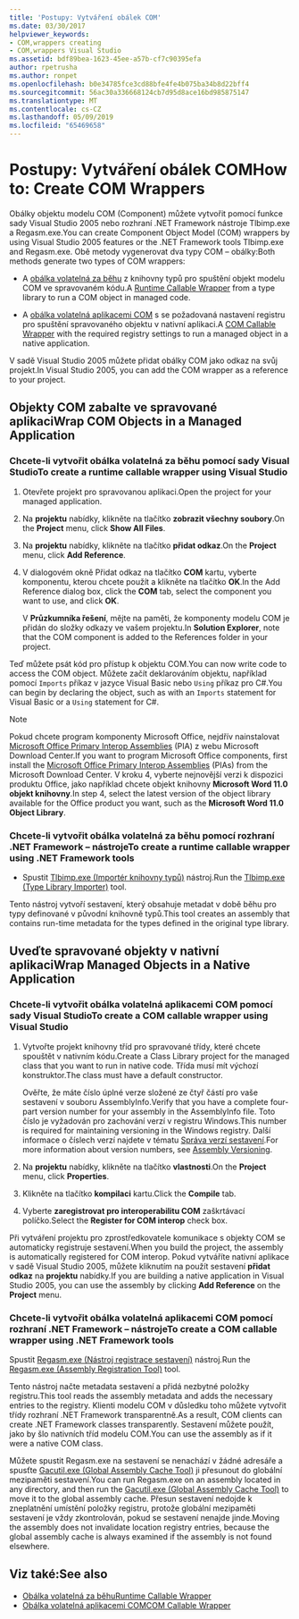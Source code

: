 ```yaml
---
title: 'Postupy: Vytváření obálek COM'
ms.date: 03/30/2017
helpviewer_keywords:
- COM,wrappers creating
- COM,wrappers Visual Studio
ms.assetid: bdf89bea-1623-45ee-a57b-cf7c90395efa
author: rpetrusha
ms.author: ronpet
ms.openlocfilehash: b0e34785fce3cd88bfe4fe4b075ba34b8d22bff4
ms.sourcegitcommit: 56ac30a336668124cb7d95d8ace16bd985875147
ms.translationtype: MT
ms.contentlocale: cs-CZ
ms.lasthandoff: 05/09/2019
ms.locfileid: "65469658"
---
```

# <a name="how-to-create-com-wrappers"></a><span data-ttu-id="45f7b-102">Postupy: Vytváření obálek COM</span><span class="sxs-lookup"><span data-stu-id="45f7b-102">How to: Create COM Wrappers</span></span>

<span data-ttu-id="45f7b-103">Obálky objektu modelu COM (Component) můžete vytvořit pomocí funkce sady Visual Studio 2005 nebo rozhraní .NET Framework nástroje Tlbimp.exe a Regasm.exe.</span><span class="sxs-lookup"><span data-stu-id="45f7b-103">You can create Component Object Model (COM) wrappers by using Visual Studio 2005 features or the .NET Framework tools Tlbimp.exe and Regasm.exe.</span></span> <span data-ttu-id="45f7b-104">Obě metody vygenerovat dva typy COM – obálky:</span><span class="sxs-lookup"><span data-stu-id="45f7b-104">Both methods generate two types of COM wrappers:</span></span>

- <span data-ttu-id="45f7b-105">A [obálka volatelná za běhu](../../../docs/framework/interop/runtime-callable-wrapper.md) z knihovny typů pro spuštění objekt modelu COM ve spravovaném kódu.</span><span class="sxs-lookup"><span data-stu-id="45f7b-105">A [Runtime Callable Wrapper](../../../docs/framework/interop/runtime-callable-wrapper.md) from a type library to run a COM object in managed code.</span></span>

- <span data-ttu-id="45f7b-106">A [obálka volatelná aplikacemi COM](../../../docs/framework/interop/com-callable-wrapper.md) s se požadovaná nastavení registru pro spuštění spravovaného objektu v nativní aplikaci.</span><span class="sxs-lookup"><span data-stu-id="45f7b-106">A [COM Callable Wrapper](../../../docs/framework/interop/com-callable-wrapper.md) with the required registry settings to run a managed object in a native application.</span></span>

<span data-ttu-id="45f7b-107">V sadě Visual Studio 2005 můžete přidat obálky COM jako odkaz na svůj projekt.</span><span class="sxs-lookup"><span data-stu-id="45f7b-107">In Visual Studio 2005, you can add the COM wrapper as a reference to your project.</span></span>

## <a name="wrap-com-objects-in-a-managed-application"></a><span data-ttu-id="45f7b-108">Objekty COM zabalte ve spravované aplikaci</span><span class="sxs-lookup"><span data-stu-id="45f7b-108">Wrap COM Objects in a Managed Application</span></span>

### <a name="to-create-a-runtime-callable-wrapper-using-visual-studio"></a><span data-ttu-id="45f7b-109">Chcete-li vytvořit obálka volatelná za běhu pomocí sady Visual Studio</span><span class="sxs-lookup"><span data-stu-id="45f7b-109">To create a runtime callable wrapper using Visual Studio</span></span>

1. <span data-ttu-id="45f7b-110">Otevřete projekt pro spravovanou aplikaci.</span><span class="sxs-lookup"><span data-stu-id="45f7b-110">Open the project for your managed application.</span></span>

2. <span data-ttu-id="45f7b-111">Na **projektu** nabídky, klikněte na tlačítko **zobrazit všechny soubory**.</span><span class="sxs-lookup"><span data-stu-id="45f7b-111">On the **Project** menu, click **Show All Files**.</span></span>

3. <span data-ttu-id="45f7b-112">Na **projektu** nabídky, klikněte na tlačítko **přidat odkaz**.</span><span class="sxs-lookup"><span data-stu-id="45f7b-112">On the **Project** menu, click **Add Reference**.</span></span>

4. <span data-ttu-id="45f7b-113">V dialogovém okně Přidat odkaz na tlačítko **COM** kartu, vyberte komponentu, kterou chcete použít a klikněte na tlačítko **OK**.</span><span class="sxs-lookup"><span data-stu-id="45f7b-113">In the Add Reference dialog box, click the **COM** tab, select the component you want to use, and click **OK**.</span></span>

     <span data-ttu-id="45f7b-114">V **Průzkumníka řešení**, mějte na paměti, že komponenty modelu COM je přidán do složky odkazy ve vašem projektu.</span><span class="sxs-lookup"><span data-stu-id="45f7b-114">In **Solution Explorer**, note that the COM component is added to the References folder in your project.</span></span>

<span data-ttu-id="45f7b-115">Teď můžete psát kód pro přístup k objektu COM.</span><span class="sxs-lookup"><span data-stu-id="45f7b-115">You can now write code to access the COM object.</span></span> <span data-ttu-id="45f7b-116">Můžete začít deklarováním objektu, například pomocí `Imports` příkaz v jazyce Visual Basic nebo `Using` příkaz pro C#.</span><span class="sxs-lookup"><span data-stu-id="45f7b-116">You can begin by declaring the object, such as with an `Imports` statement for Visual Basic or a `Using` statement for C#.</span></span>

> [!NOTE]
> <span data-ttu-id="45f7b-117">Pokud chcete program komponenty Microsoft Office, nejdřív nainstalovat [Microsoft Office Primary Interop Assemblies](https://go.microsoft.com/fwlink/?LinkId=50479) (PIA) z webu Microsoft Download Center.</span><span class="sxs-lookup"><span data-stu-id="45f7b-117">If you want to program Microsoft Office components, first install the [Microsoft Office Primary Interop Assemblies](https://go.microsoft.com/fwlink/?LinkId=50479) (PIAs) from the Microsoft Download Center.</span></span> <span data-ttu-id="45f7b-118">V kroku 4, vyberte nejnovější verzi k dispozici produktu Office, jako například chcete objekt knihovny **Microsoft Word 11.0 objekt knihovny**.</span><span class="sxs-lookup"><span data-stu-id="45f7b-118">In step 4, select the latest version of the object library available for the Office product you want, such as the **Microsoft Word 11.0 Object Library**.</span></span>  
  
### <a name="to-create-a-runtime-callable-wrapper-using-net-framework-tools"></a><span data-ttu-id="45f7b-119">Chcete-li vytvořit obálka volatelná za běhu pomocí rozhraní .NET Framework – nástroje</span><span class="sxs-lookup"><span data-stu-id="45f7b-119">To create a runtime callable wrapper using .NET Framework tools</span></span>  
  
- <span data-ttu-id="45f7b-120">Spustit [Tlbimp.exe (Importér knihovny typů)](../../../docs/framework/tools/tlbimp-exe-type-library-importer.md) nástroj.</span><span class="sxs-lookup"><span data-stu-id="45f7b-120">Run the [Tlbimp.exe (Type Library Importer)](../../../docs/framework/tools/tlbimp-exe-type-library-importer.md) tool.</span></span>  
  
 <span data-ttu-id="45f7b-121">Tento nástroj vytvoří sestavení, který obsahuje metadat v době běhu pro typy definované v původní knihovně typů.</span><span class="sxs-lookup"><span data-stu-id="45f7b-121">This tool creates an assembly that contains run-time metadata for the types defined in the original type library.</span></span>  
  
## <a name="wrap-managed-objects-in-a-native-application"></a><span data-ttu-id="45f7b-122">Uveďte spravované objekty v nativní aplikaci</span><span class="sxs-lookup"><span data-stu-id="45f7b-122">Wrap Managed Objects in a Native Application</span></span>  
  
### <a name="to-create-a-com-callable-wrapper-using-visual-studio"></a><span data-ttu-id="45f7b-123">Chcete-li vytvořit obálka volatelná aplikacemi COM pomocí sady Visual Studio</span><span class="sxs-lookup"><span data-stu-id="45f7b-123">To create a COM callable wrapper using Visual Studio</span></span>  
  
1. <span data-ttu-id="45f7b-124">Vytvořte projekt knihovny tříd pro spravované třídy, které chcete spouštět v nativním kódu.</span><span class="sxs-lookup"><span data-stu-id="45f7b-124">Create a Class Library project for the managed class that you want to run in native code.</span></span> <span data-ttu-id="45f7b-125">Třída musí mít výchozí konstruktor.</span><span class="sxs-lookup"><span data-stu-id="45f7b-125">The class must have a default constructor.</span></span>  
  
     <span data-ttu-id="45f7b-126">Ověřte, že máte číslo úplné verze složené ze čtyř částí pro vaše sestavení v souboru AssemblyInfo.</span><span class="sxs-lookup"><span data-stu-id="45f7b-126">Verify that you have a complete four-part version number for your assembly in the AssemblyInfo file.</span></span> <span data-ttu-id="45f7b-127">Toto číslo je vyžadován pro zachování verzí v registru Windows.</span><span class="sxs-lookup"><span data-stu-id="45f7b-127">This number is required for maintaining versioning in the Windows registry.</span></span> <span data-ttu-id="45f7b-128">Další informace o číslech verzí najdete v tématu [Správa verzí sestavení](../../../docs/framework/app-domains/assembly-versioning.md).</span><span class="sxs-lookup"><span data-stu-id="45f7b-128">For more information about version numbers, see [Assembly Versioning](../../../docs/framework/app-domains/assembly-versioning.md).</span></span>  
  
2. <span data-ttu-id="45f7b-129">Na **projektu** nabídky, klikněte na tlačítko **vlastnosti**.</span><span class="sxs-lookup"><span data-stu-id="45f7b-129">On the **Project** menu, click **Properties**.</span></span>  
  
3. <span data-ttu-id="45f7b-130">Klikněte na tlačítko **kompilaci** kartu.</span><span class="sxs-lookup"><span data-stu-id="45f7b-130">Click the **Compile** tab.</span></span>  
  
4. <span data-ttu-id="45f7b-131">Vyberte **zaregistrovat pro interoperabilitu COM** zaškrtávací políčko.</span><span class="sxs-lookup"><span data-stu-id="45f7b-131">Select the **Register for COM interop** check box.</span></span>  
  
 <span data-ttu-id="45f7b-132">Při vytváření projektu pro zprostředkovatele komunikace s objekty COM se automaticky registruje sestavení.</span><span class="sxs-lookup"><span data-stu-id="45f7b-132">When you build the project, the assembly is automatically registered for COM interop.</span></span> <span data-ttu-id="45f7b-133">Pokud vytváříte nativní aplikace v sadě Visual Studio 2005, můžete kliknutím na použít sestavení **přidat odkaz** na **projektu** nabídky.</span><span class="sxs-lookup"><span data-stu-id="45f7b-133">If you are building a native application in Visual Studio 2005, you can use the assembly by clicking **Add Reference** on the **Project** menu.</span></span>  
  
### <a name="to-create-a-com-callable-wrapper-using-net-framework-tools"></a><span data-ttu-id="45f7b-134">Chcete-li vytvořit obálka volatelná aplikacemi COM pomocí rozhraní .NET Framework – nástroje</span><span class="sxs-lookup"><span data-stu-id="45f7b-134">To create a COM callable wrapper using .NET Framework tools</span></span>  
  
<span data-ttu-id="45f7b-135">Spustit [Regasm.exe (Nástroj registrace sestavení)](../../../docs/framework/tools/regasm-exe-assembly-registration-tool.md) nástroj.</span><span class="sxs-lookup"><span data-stu-id="45f7b-135">Run the [Regasm.exe (Assembly Registration Tool)](../../../docs/framework/tools/regasm-exe-assembly-registration-tool.md) tool.</span></span>  
  
<span data-ttu-id="45f7b-136">Tento nástroj načte metadata sestavení a přidá nezbytné položky registru.</span><span class="sxs-lookup"><span data-stu-id="45f7b-136">This tool reads the assembly metadata and adds the necessary entries to the registry.</span></span> <span data-ttu-id="45f7b-137">Klienti modelu COM v důsledku toho můžete vytvořit třídy rozhraní .NET Framework transparentně.</span><span class="sxs-lookup"><span data-stu-id="45f7b-137">As a result, COM clients can create .NET Framework classes transparently.</span></span> <span data-ttu-id="45f7b-138">Sestavení můžete použít, jako by šlo nativních tříd modelu COM.</span><span class="sxs-lookup"><span data-stu-id="45f7b-138">You can use the assembly as if it were a native COM class.</span></span>  
  
<span data-ttu-id="45f7b-139">Můžete spustit Regasm.exe na sestavení se nenachází v žádné adresáře a spusťte [Gacutil.exe (Global Assembly Cache Tool)](../../../docs/framework/tools/gacutil-exe-gac-tool.md) ji přesunout do globální mezipaměti sestavení.</span><span class="sxs-lookup"><span data-stu-id="45f7b-139">You can run Regasm.exe on an assembly located in any directory, and then run the [Gacutil.exe (Global Assembly Cache Tool)](../../../docs/framework/tools/gacutil-exe-gac-tool.md) to move it to the global assembly cache.</span></span> <span data-ttu-id="45f7b-140">Přesun sestavení nedojde k zneplatnění umístění položky registru, protože globální mezipaměti sestavení je vždy zkontrolován, pokud se sestavení nenajde jinde.</span><span class="sxs-lookup"><span data-stu-id="45f7b-140">Moving the assembly does not invalidate location registry entries, because the global assembly cache is always examined if the assembly is not found elsewhere.</span></span>  
  
## <a name="see-also"></a><span data-ttu-id="45f7b-141">Viz také:</span><span class="sxs-lookup"><span data-stu-id="45f7b-141">See also</span></span>

- [<span data-ttu-id="45f7b-142">Obálka volatelná za běhu</span><span class="sxs-lookup"><span data-stu-id="45f7b-142">Runtime Callable Wrapper</span></span>](../../../docs/framework/interop/runtime-callable-wrapper.md)
- [<span data-ttu-id="45f7b-143">Obálka volatelná aplikacemi COM</span><span class="sxs-lookup"><span data-stu-id="45f7b-143">COM Callable Wrapper</span></span>](../../../docs/framework/interop/com-callable-wrapper.md)
